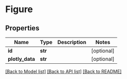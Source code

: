 # Figure

## Properties
Name | Type | Description | Notes
------------ | ------------- | ------------- | -------------
**id** | **str** |  | [optional] 
**plotly_data** | **str** |  | [optional] 

[[Back to Model list]](../README.md#documentation-for-models) [[Back to API list]](../README.md#documentation-for-api-endpoints) [[Back to README]](../README.md)

